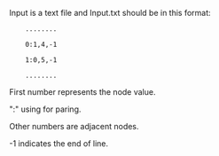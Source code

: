 Input is a text file and Input.txt should be in this format:

        ........
 
        0:1,4,-1

        1:0,5,-1

        ........
 
First number represents the node value. 

":" using for paring.

Other numbers are adjacent nodes.

-1 indicates the end of line.
